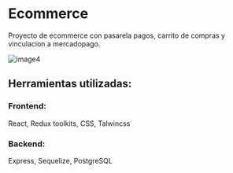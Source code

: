 # Ecommerce
Proyecto de ecommerce con pasarela pagos, carrito de compras y vinculacion a mercadopago.

![image4](https://github.com/GDavidDias/Ecommerce/assets/10395967/f763b9b5-0466-4f33-ab88-88f9befa8872)


## Herramientas utilizadas:
### Frontend:
React, Redux toolkits, CSS, Talwincss

### Backend:
Express, Sequelize, PostgreSQL
  

